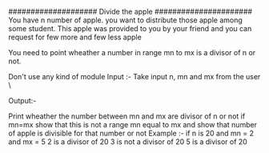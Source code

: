 #################### Divide the apple ######################
You have n number of apple. you want to distribute those apple among some student. This apple was provided to you by your friend and you can request for few more and few less apple 

You need to point wheather a number in range mn to mx is a divisor of n or not. 

Don't use any kind of module 
Input :- 
Take input n, mn and mx from the user \
 
 Output:- 
 
Print wheather the number between mn and mx are divisor of n or not 
if mn=mx show that this is not a range mn equal to mx and show that number of apple is divisible for that number or not 
Example :- 
if n is 20 and mn = 2 and mx = 5 
2 is a divisor of 20 
3 is not a divisor of 20 
5 is a divisor of 20 